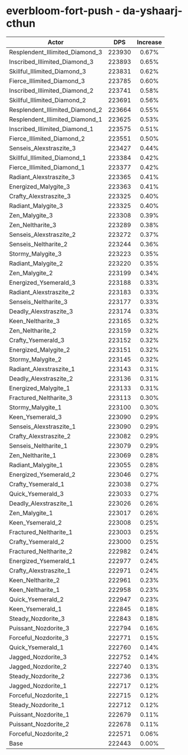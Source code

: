 # everbloom-fort-push - da-yshaarj-cthun
| Actor | DPS | Increase |
|---|:---:|:---:|
|Resplendent_Illimited_Diamond_3|223930|0.67%|
|Inscribed_Illimited_Diamond_3|223893|0.65%|
|Skillful_Illimited_Diamond_3|223831|0.62%|
|Fierce_Illimited_Diamond_3|223785|0.60%|
|Inscribed_Illimited_Diamond_2|223741|0.58%|
|Skillful_Illimited_Diamond_2|223691|0.56%|
|Resplendent_Illimited_Diamond_2|223664|0.55%|
|Resplendent_Illimited_Diamond_1|223625|0.53%|
|Inscribed_Illimited_Diamond_1|223575|0.51%|
|Fierce_Illimited_Diamond_2|223551|0.50%|
|Senseis_Alexstraszite_3|223427|0.44%|
|Skillful_Illimited_Diamond_1|223384|0.42%|
|Fierce_Illimited_Diamond_1|223377|0.42%|
|Radiant_Alexstraszite_3|223365|0.41%|
|Energized_Malygite_3|223363|0.41%|
|Crafty_Alexstraszite_3|223325|0.40%|
|Radiant_Malygite_3|223325|0.40%|
|Zen_Malygite_3|223308|0.39%|
|Zen_Neltharite_3|223289|0.38%|
|Senseis_Alexstraszite_2|223272|0.37%|
|Senseis_Neltharite_2|223244|0.36%|
|Stormy_Malygite_3|223223|0.35%|
|Radiant_Malygite_2|223220|0.35%|
|Zen_Malygite_2|223199|0.34%|
|Energized_Ysemerald_3|223188|0.33%|
|Radiant_Alexstraszite_2|223183|0.33%|
|Senseis_Neltharite_3|223177|0.33%|
|Deadly_Alexstraszite_3|223174|0.33%|
|Keen_Neltharite_3|223165|0.32%|
|Zen_Neltharite_2|223159|0.32%|
|Crafty_Ysemerald_3|223152|0.32%|
|Energized_Malygite_2|223151|0.32%|
|Stormy_Malygite_2|223145|0.32%|
|Radiant_Alexstraszite_1|223143|0.31%|
|Deadly_Alexstraszite_2|223136|0.31%|
|Energized_Malygite_1|223133|0.31%|
|Fractured_Neltharite_3|223113|0.30%|
|Stormy_Malygite_1|223100|0.30%|
|Keen_Ysemerald_3|223090|0.29%|
|Senseis_Alexstraszite_1|223090|0.29%|
|Crafty_Alexstraszite_2|223082|0.29%|
|Senseis_Neltharite_1|223079|0.29%|
|Zen_Neltharite_1|223069|0.28%|
|Radiant_Malygite_1|223055|0.28%|
|Energized_Ysemerald_2|223046|0.27%|
|Crafty_Ysemerald_1|223038|0.27%|
|Quick_Ysemerald_3|223033|0.27%|
|Deadly_Alexstraszite_1|223026|0.26%|
|Zen_Malygite_1|223017|0.26%|
|Keen_Ysemerald_2|223008|0.25%|
|Fractured_Neltharite_1|223003|0.25%|
|Crafty_Ysemerald_2|223000|0.25%|
|Fractured_Neltharite_2|222982|0.24%|
|Energized_Ysemerald_1|222977|0.24%|
|Crafty_Alexstraszite_1|222971|0.24%|
|Keen_Neltharite_2|222961|0.23%|
|Keen_Neltharite_1|222958|0.23%|
|Quick_Ysemerald_2|222947|0.23%|
|Keen_Ysemerald_1|222845|0.18%|
|Steady_Nozdorite_3|222843|0.18%|
|Puissant_Nozdorite_3|222794|0.16%|
|Forceful_Nozdorite_3|222771|0.15%|
|Quick_Ysemerald_1|222760|0.14%|
|Jagged_Nozdorite_3|222752|0.14%|
|Jagged_Nozdorite_2|222740|0.13%|
|Steady_Nozdorite_2|222736|0.13%|
|Jagged_Nozdorite_1|222717|0.12%|
|Forceful_Nozdorite_1|222715|0.12%|
|Steady_Nozdorite_1|222712|0.12%|
|Puissant_Nozdorite_1|222679|0.11%|
|Puissant_Nozdorite_2|222678|0.11%|
|Forceful_Nozdorite_2|222571|0.06%|
|Base|222443|0.00%|
